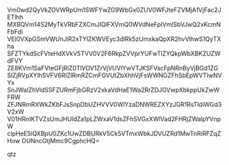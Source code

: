 Vm0wd2QyVkZOVWRpUm1SWFYwZG9WbGx0ZUV0WFJteFZVMjA1VjFac2JETlhh
MXBQVm14S2MyTkVRbFZXCmJIQlFXVmQ0WVdNeFpIVmlSbVJwQ2xKcmNFbFdi
VEI0VXpGSmVWUnJiR2xTYlZKWVEyc3dlRk5zUmxkaQpXR2hvVlhwS1QyTXha
SFZTYkdScFVteHdXVkV5TVV0V2F6RkpZVVprYUFwTlZYQkpWbXBKZUZWdFVY
ZE8KVm1SaFVteGFjRlZ0TlVOV1ZrVjVUVlYwVTJKSFVscFpNRnByVjBGd1ZG
SlZjRVpXYlhSVFV6RlZlRmRZCmFGVUtZbXhhVjFsWWNGZFhSbEpWVTIwNVYx
SnJWalZhVldSSFZURmFjbGRzV2xkaVdHaE1Wa2RrZDJGVwpXbkppUkZwWFRW
ZFJNRmRXWkZKbFJsSnpDbUZHVVV0WlYzaDNWREZXYzJGR1RsTldiWGd3V2xW
V01HRnIKTVZsUmJHUldZa1pLZWxaV1dsZFhSVGxXWlVad2FHRjZWalpYVnpW
clpHeE5lQXBpU0ZKc1UwZDBURkV5Ck5VTmxWbkJDVUZRd1MwTnRiRFZqZHow
OUNncGtjMmc9CgphcHQ=

qtz